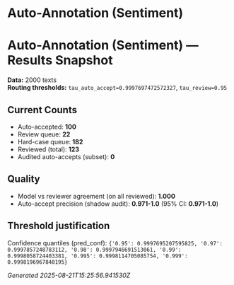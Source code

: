 # Auto-Annotation (Sentiment)

# Auto-Annotation (Sentiment) — Results Snapshot

**Data:** 2000 texts  
**Routing thresholds:** `tau_auto_accept=0.9997697472572327`, `tau_review=0.95`

## Current Counts
- Auto-accepted: **100**
- Review queue: **22**
- Hard-case queue: **182**
- Reviewed (total): **123**
- Audited auto-accepts (subset): **0**

## Quality
- Model vs reviewer agreement (on all reviewed): **1.000**
- Auto-accept precision (shadow audit): **0.971-1.0** (95% CI: **0.971-1.0**)

## Threshold justification
Confidence quantiles (pred_conf): `{'0.95': 0.9997695207595825, '0.97': 0.9997857248783112, '0.98': 0.9997946691513061, '0.99': 0.9998058724403381, '0.995': 0.9998114705085754, '0.999': 0.9998196967840195}`

*Generated 2025-08-21T15:25:56.941530Z*
